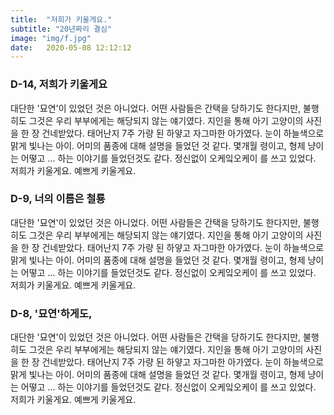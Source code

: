 ```yaml
---
title:  "저희가 키울게요."
subtitle: "20년짜리 결심"
image: "img/f.jpg"
date:   2020-05-08 12:12:12
---
```

### D-14, 저희가 키울게요 
대단한 '묘연'이 있었던 것은 아니었다. 어떤 사람들은 간택을 당하기도 한다지만, 불행히도 그것은 우리 부부에게는 해당되지 않는 얘기였다. 지인을 통해 아기 고양이의 사진을 한 장 건네받았다. 태어난지 7주 가량 된 하얗고 자그마한 아가였다. 눈이 하늘색으로 맑게 빛나는 아이. 어미의 품종에 대해 설명을 들었던 것 같다. 몇개월 령이고, 형제 냥이는 어떻고 ... 하는 이야기를 들었던것도 같다. 정신없이 오케잌오케이 를 쓰고 있었다. 저희가 키울게요. 예쁘게 키울게요. 

### D-9, 너의 이름은 철룡
대단한 '묘연'이 있었던 것은 아니었다. 어떤 사람들은 간택을 당하기도 한다지만, 불행히도 그것은 우리 부부에게는 해당되지 않는 얘기였다. 지인을 통해 아기 고양이의 사진을 한 장 건네받았다. 태어난지 7주 가량 된 하얗고 자그마한 아가였다. 눈이 하늘색으로 맑게 빛나는 아이. 어미의 품종에 대해 설명을 들었던 것 같다. 몇개월 령이고, 형제 냥이는 어떻고 ... 하는 이야기를 들었던것도 같다. 정신없이 오케잌오케이 를 쓰고 있었다. 저희가 키울게요. 예쁘게 키울게요.

### D-8, '묘연'하게도, 
대단한 '묘연'이 있었던 것은 아니었다. 어떤 사람들은 간택을 당하기도 한다지만, 불행히도 그것은 우리 부부에게는 해당되지 않는 얘기였다. 지인을 통해 아기 고양이의 사진을 한 장 건네받았다. 태어난지 7주 가량 된 하얗고 자그마한 아가였다. 눈이 하늘색으로 맑게 빛나는 아이. 어미의 품종에 대해 설명을 들었던 것 같다. 몇개월 령이고, 형제 냥이는 어떻고 ... 하는 이야기를 들었던것도 같다. 정신없이 오케잌오케이 를 쓰고 있었다. 저희가 키울게요. 예쁘게 키울게요.